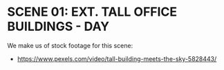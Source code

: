 # SCENE 01: EXT. TALL OFFICE BUILDINGS - DAY

We make us of stock footage for this scene:

- https://www.pexels.com/video/tall-building-meets-the-sky-5828443/
